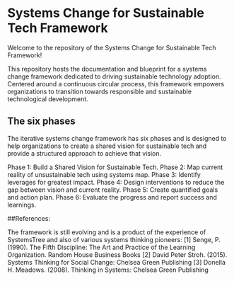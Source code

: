 # Systems Change for Sustainable Tech Framework

Welcome to the repository of the Systems Change for Sustainable Tech Framework!

This repository hosts the documentation and blueprint for a systems change framework dedicated to driving sustainable technology adoption. Centered around a continuous circular process, this framework empowers organizations to transition towards responsible and sustainable technological development.

## The six phases

The iterative systems change framework has six phases and is designed to help organizations to create a shared vision for sustainable tech and provide a structured approach to achieve that vision.

Phase 1: Build a Shared Vision for Sustainable Tech.
Phase 2: Map current reality of unsustainable tech using systems map.
Phase 3: Identify leverages for greatest impact.
Phase 4: Design interventions to reduce the gap between vision and current reality.
Phase 5: Create quantified goals and action plan.
Phase 6: Evaluate the progress and report success and learnings.

##References:

The framework is still evolving and is a product of the experience of SystemsTree and also of various systems thinking pioneers:
[1] Senge, P. (1990). The Fifth Discipline: The Art and Practice of the Learning Organization. Random House Business Books
[2] David Peter Stroh. (2015). Systems Thinking for Social Change: Chelsea Green Publishing
[3] Donella H. Meadows. (2008). Thinking in Systems: Chelsea Green Publishing
